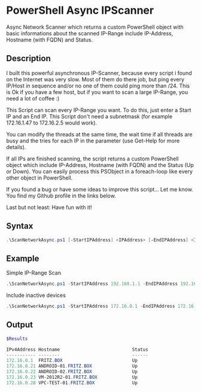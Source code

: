 # PowerShell Async IPScanner

Async Network Scanner which returns a custom PowerShell object with basic informations about the scanned IP-Range include IP-Address, Hostname (with FQDN) and Status.

## Description

I built this powerful asynchronous IP-Scanner, because every script i found on the Internet was very slow. Most of them do there job, but ping every IP/Host in sequence and/or no one of them could ping more than /24. This is Ok if you have a few host, but if you want to scan a large IP-Range, you need a lot of coffee :)

This Script can scan every IP-Range you want. To do this, just enter a Start IP and an End IP. This Script don't need a subnetmask (for example 172.16.1.47 to 172.16.2.5 would work).

You can modify the threads at the same time, the wait time if all threads are busy and the tries for each IP in the parameter (use Get-Help for more details).
  
If all IPs are finished scanning, the script returns a custom PowerShell object which include IP-Address, Hostname (with FQDN) and the Status (Up or Down). You can easily process this PSObject in a foreach-loop like every other object in PowerShell.
    
If you found a bug or have some ideas to improve this script... Let me know. You find my Github profile in the links below.

Last but not least: Have fun with it!


## Syntax

```powershell
.\ScanNetworkAsync.ps1 [-StartIPAddress] <IPAddress> [-EndIPAddress] <IPAddress> [[-Threads] <Int32>] [[-Tries] <Int32>] [[-IncludeInactive]] [<CommonParameters>]
```

## Example

Simple IP-Range Scan
```powershell
.\ScanNetworkAsync.ps1 -StartIPAddress 192.168.1.1 -EndIPAddress 192.168.1.200
```

Include inactive devices
```powershell 
.\ScanNetworkAsync.ps1 -StartIPAddress 172.16.0.1 -EndIPAddress 172.16.1.254 -Threads 50 -Tries 1 -IncludeInactive
```

## Output
 ```powershell
 $Results

 IPv4Address Hostname                           Status
----------- --------                           ------
172.16.0.1  FRITZ.BOX                          Up
172.16.0.21 ANDROID-01.FRITZ.BOX               Up
172.16.0.22 ANDROID-02.FRITZ.BOX               Up
172.16.0.23 VM-2012R2-01.FRITZ.BOX             Up
172.16.0.28 VPC-TEST-01.FRITZ.BOX              Up

 ```
